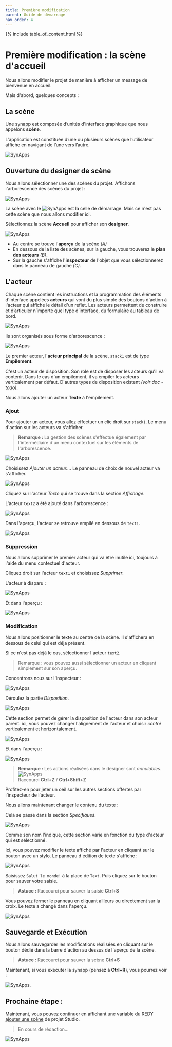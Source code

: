 ```yaml
---
title: Première modification
parent: Guide de démarrage
nav_order: 4
---
```


{% include table_of_content.html %}


# Première modification : la scène d'accueil

Nous allons modifier le projet de manière à afficher un message de bienvenue en accueil.

Mais d'abord, quelques concepts :

## La scène

Une synapp est composée d’unités d'interface graphique que nous appelons **scène**.

L'application est constituée d’une ou plusieurs scènes que l’utilisateur affiche en navigant de l’une vers l’autre.

![SynApps](../assets/scenes-nav.png)

## Ouverture du designer de scène

Nous allons sélectionner une des scènes du projet. Affichons l'arborescence des scènes du projet :

![SynApps](../assets/first-modif-01.png)

La scène avec le ![SynApps](../assets/start-scene-icon.png) est la celle de démarrage. Mais ce n'est pas cette scène que nous allons modifier ici.

Sélectionnez la scène **Accueil** pour afficher son **designer**.

![SynApps](../assets/first-modif-03.png)

- Au centre se trouve l'**aperçu** de la scène *(A)*
- En dessous de la liste des scènes, sur la gauche, vous trouverez le **plan des acteurs** *(B)*.
- Sur la gauche s'affiche l'**inspecteur** de l'objet que vous sélectionnerez dans le panneau de gauche *(C)*.

## L'acteur

Chaque scène contient les instructions et la programmation des éléments d'interface appelées **acteurs** qui vont du plus simple des boutons d'action à l'acteur qui affiche le détail d'un reflet.
Les acteurs permettent de construire et d’articuler n’importe quel type d’interface, du formulaire au tableau de bord.

![SynApps](../assets/scene-actors.png)

Ils sont organisés sous forme d'arborescence :

![SynApps](../assets/first-modif-04.png)


Le premier acteur, l'**acteur principal** de la scène, `stack1` est de type **Empilement**.

C'est un acteur de disposition. Son role est de disposer les acteurs qu'il va contenir. Dans le cas d'un empilement, il va empiler les acteurs verticalement par défaut.
D'autres types de disposition existent *(voir doc - todo)*.

Nous allons ajouter un acteur **Texte** à l'empilement.

### Ajout

Pour ajouter un acteur, vous allez effectuer un clic droit sur `stack1`. Le menu d'action sur les acteurs va s'afficher.

> **Remarque :** La gestion des scènes s'effectue également par l'intermédiaire d'un menu contextuel sur les éléments de l'arborescence.

![SynApps](../assets/first-modif-05.png)

Choisissez *Ajouter un acteur...*. Le panneau de choix de nouvel acteur va s'afficher.

![SynApps](../assets/first-modif-06.png)


Cliquez sur l'acteur *Texte* qui se trouve dans la section *Affichage*.

L'acteur `text2` a été ajouté dans l'arborescence :

![SynApps](../assets/first-modif-07.png)

Dans l'aperçu, l'acteur se retrouve empilé en dessous de `text1`.

![SynApps](../assets/first-modif-08.png)

### Suppression

Nous allons supprimer le premier acteur qui va être inutile ici, toujours à l'aide du menu contextuel d'acteur.

Cliquez droit sur l'acteur `text1` et choisissez *Supprimer*.

L'acteur à disparu :

![SynApps](../assets/first-modif-09.png)

Et dans l'aperçu :

![SynApps](../assets/first-modif-11.png)


### Modification

Nous allons positionner le texte au centre de la scène. Il s'affichera en dessous de celui qui est déja présent.

Si ce n'est pas déjà le cas, sélectionner l'acteur `text2`.

> Remarque : vous pouvez aussi sélectionner un acteur en cliquant simplement sur son aperçu.

Concentrons nous sur l'inspecteur :

![SynApps](../assets/first-modif-12.png)

Déroulez la partie *Disposition*.

![SynApps](../assets/first-modif-13.png)

Cette section permet de gérer la disposition de l'acteur dans son acteur parent. ici, vous pouvez changer l'alignement de l'acteur et choisir *centré* verticalement et horizontalement.

![SynApps](../assets/first-modif-14.png)

Et dans l'aperçu :

![SynApps](../assets/first-modif-15.png)

> **Remarque :** Les actions réalisées dans le designer sont *annulables*. <br>![SynApps](../assets/first-modif-10.png)<br>Raccourci **Ctrl+Z** / **Ctrl+Shift+Z**

Profitez-en pour jeter un oeil sur les autres sections offertes par l'inspecteur de l'acteur.

Nous allons maintenant changer le contenu du texte :

Cela se passe dans la section *Spécifiques*.

![SynApps](../assets/first-modif-16.png)

Comme son nom l'indique, cette section varie en fonction du type d'acteur qui est sélectionné.

Ici, vous pouvez modifier le texte affiché par l'acteur en cliquant sur le bouton avec un stylo. Le panneau d'édition de texte s'affiche :

![SynApps](../assets/first-modif-17.png)

Saisissez `Salut le monde!` à la place de `Text`. Puis cliquez sur le bouton pour sauver votre saisie.

> **Astuce :** Raccourci pour sauver la saisie **Ctrl+S**

Vous pouvez fermer le panneau en cliquant ailleurs ou directement sur la croix. Le texte a changé dans l'aperçu.

![SynApps](../assets/first-modif-18.png)


## Sauvegarde et Exécution

Nous allons sauvegarder les modifications réalisées en cliquant sur le bouton dédié dans la barre d'action au dessus de l'aperçu de la scène.

> **Astuce :** Raccourci pour sauver la scène **Ctrl+S**

Maintenant, si vous exécuter la synapp (pensez à **Ctrl+R**), vous pourrez voir :

![SynApps](../assets/first-modif-19.png).

## Prochaine étape :
Maintenant, vous pouvez continuer en affichant une variable du REDY [ajouter une scène](./add-scene) de projet Studio.


> En cours de rédaction...

![SynApps](../assets/under-progress.gif)
